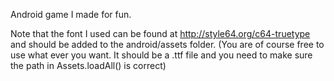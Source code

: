 Android game I made for fun. 

Note that the font I used can be found at http://style64.org/c64-truetype and should be added to the android/assets folder. (You are of course free to use what ever you want. It should be a .ttf file and you need to make sure the path in Assets.loadAll() is correct)
